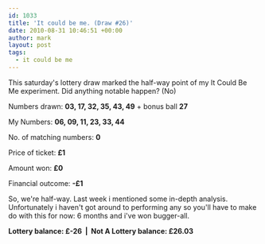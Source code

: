 ```yaml
---
id: 1033
title: 'It could be me. (Draw #26)'
date: 2010-08-31 10:46:51 +00:00
author: mark
layout: post
tags:
  - it could be me
---
```

This saturday's lottery draw marked the half-way point of my It Could Be Me experiment. Did anything notable happen? (No)

Numbers drawn: **03, 17, 32, 35, 43, 49** + bonus ball **27**

My Numbers: **06, 09, 11, 23, 33, 44**

No. of matching numbers: **0**

Price of ticket: **£1**

Amount won: **£0**

Financial outcome: **-£1**

So, we're half-way. Last week i mentioned some in-depth analysis. Unfortunately i haven't got around to performing any so you'll have to make do with this for now: 6 months and i've won bugger-all.

**Lottery balance: £-26  |  Not A Lottery balance: £26.03**
